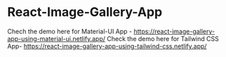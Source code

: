 # React-Image-Gallery-App
Chech the demo here for Material-UI App - https://react-image-gallery-app-using-material-ui.netlify.app/
Check the demo here for Tailwind CSS App-  https://react-image-gallery-app-using-tailwind-css.netlify.app/
